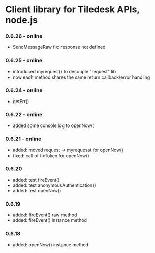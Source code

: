 # Client library for Tiledesk APIs, node.js 

### 0.6.26 - online
- SendMessageRaw fix: response not defined

### 0.6.25 - online
- introduced myrequest() to decouple "request" lib
- now each method shares the same return callback/error handling

### 0.6.24 - online
- getErr()

### 0.6.22 - online
- added some console.log to openNow()

### 0.6.21 - online
- added: moved request -> myrequesat for openNow()
- fixed: call of fixToken for openNow()

### 0.6.20
- added: test fireEvent()
- added: test anonymousAuthentication()
- added: test openNow()

### 0.6.19
- added: fireEvent() raw method
- added: fireEvent() instance method

### 0.6.18
- added: openNow() instance method
